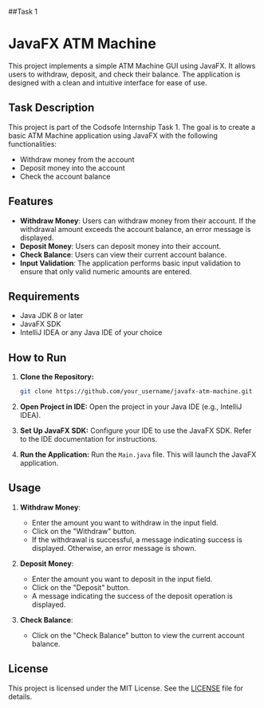 ##Task 1
# JavaFX ATM Machine

This project implements a simple ATM Machine GUI using JavaFX. It allows users to withdraw, deposit, and check their balance. The application is designed with a clean and intuitive interface for ease of use.

## Task Description

This project is part of the Codsofe Internship Task 1. The goal is to create a basic ATM Machine application using JavaFX with the following functionalities:

- Withdraw money from the account
- Deposit money into the account
- Check the account balance

## Features

- **Withdraw Money**: Users can withdraw money from their account. If the withdrawal amount exceeds the account balance, an error message is displayed.
- **Deposit Money**: Users can deposit money into their account.
- **Check Balance**: Users can view their current account balance.
- **Input Validation**: The application performs basic input validation to ensure that only valid numeric amounts are entered.

## Requirements

- Java JDK 8 or later
- JavaFX SDK
- IntelliJ IDEA or any Java IDE of your choice

## How to Run

1. **Clone the Repository:**
   ```bash
   git clone https://github.com/your_username/javafx-atm-machine.git
   ```

2. **Open Project in IDE:**
   Open the project in your Java IDE (e.g., IntelliJ IDEA).

3. **Set Up JavaFX SDK:**
   Configure your IDE to use the JavaFX SDK. Refer to the IDE documentation for instructions.

4. **Run the Application:**
   Run the `Main.java` file. This will launch the JavaFX application.

## Usage

1. **Withdraw Money**:
   - Enter the amount you want to withdraw in the input field.
   - Click on the "Withdraw" button.
   - If the withdrawal is successful, a message indicating success is displayed. Otherwise, an error message is shown.

2. **Deposit Money**:
   - Enter the amount you want to deposit in the input field.
   - Click on the "Deposit" button.
   - A message indicating the success of the deposit operation is displayed.

3. **Check Balance**:
   - Click on the "Check Balance" button to view the current account balance.

## License

This project is licensed under the MIT License. See the [LICENSE](LICENSE) file for details.
